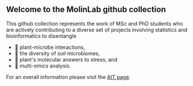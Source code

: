 ## Welcome to the MolinLab github collection 

This github collection represents the work of MSc and PhD students who are actively contributing to a diverse set of projects involving statistics and bioinformatics to disentangle 
- 🌱 plant-microbe interactions, 
- 🌱 the diversity of soil microbiomes,
- 🌱 plant's molecular answers to stress, and
- 🌱 multi-omics analysis.

For an overall information please visit the <a href="https://www.ait.ac.at/en/research-topics/translate-to-english-bioresources/translate-to-english-improving-plant-quality"> AIT page</a>.


